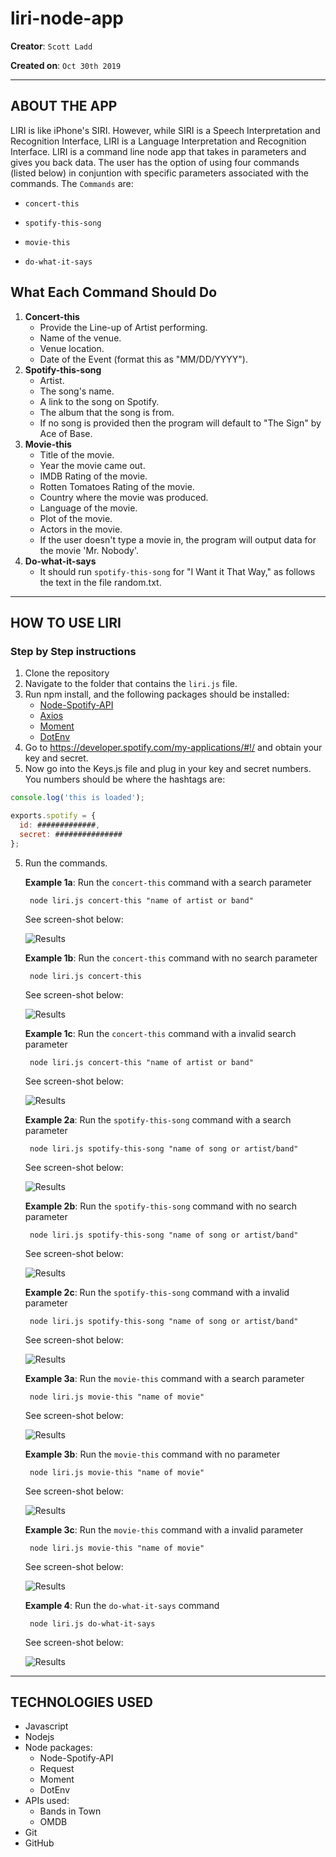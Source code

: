 # liri-node-app

**Creator**: `Scott Ladd`

**Created on**: `Oct 30th 2019`

- - -

## ABOUT THE APP
LIRI is like iPhone's SIRI. However, while SIRI is a Speech Interpretation and Recognition Interface, LIRI is a Language Interpretation and Recognition Interface. LIRI is a command line node app that takes in parameters and gives you back data. The user has the option of using four commands (listed below) in conjuntion with specific parameters associated with the commands. The  `Commands` are:

   * `concert-this`

   * `spotify-this-song`

   * `movie-this`

   * `do-what-it-says`

## What Each Command Should Do

1. **Concert-this**
   * Provide the Line-up of Artist performing.
   * Name of the venue.
   * Venue location.
   * Date of the Event (format this as "MM/DD/YYYY").
2. **Spotify-this-song**
   * Artist.
   * The song's name.
   * A link to the song on Spotify.
   * The album that the song is from.
   * If no song is provided then the program will default to "The Sign" by Ace of Base.
3. **Movie-this**
   * Title of the movie.
   * Year the movie came out.
   * IMDB Rating of the movie.
   * Rotten Tomatoes Rating of the movie.
   * Country where the movie was produced.
   * Language of the movie.
   * Plot of the movie.
   * Actors in the movie.
   * If the user doesn't type a movie in, the program will output data for the movie 'Mr. Nobody'.
4. **Do-what-it-says**
   * It should run `spotify-this-song` for "I Want it That Way," as follows the text in the file random.txt.

- - -

## HOW TO USE LIRI
### **Step by Step instructions**

1. Clone the repository
2. Navigate to the folder that contains the `liri.js` file.
3. Run npm install, and the following packages should be installed:
   * [Node-Spotify-API](https://www.npmjs.com/package/node-spotify-api)
   * [Axios](https://www.npmjs.com/package/axios)
   * [Moment](https://www.npmjs.com/package/moment)
   * [DotEnv](https://www.npmjs.com/package/dotenv)
4. Go to <https://developer.spotify.com/my-applications/#!/> and obtain your key and secret. 
4. Now go into the Keys.js file and plug in your key and secret numbers. You numbers should be where the hashtags are:

```js
console.log('this is loaded');

exports.spotify = {
  id: #############,
  secret: ###############
};
```
5. Run the commands.

    **Example 1a**: Run the `concert-this` command with a search parameter
    
        node liri.js concert-this "name of artist or band"
    
    See screen-shot below:

    ![Results](screenshots/concert-correct-search.png)

    **Example 1b**: Run the `concert-this` command with no search parameter
    
        node liri.js concert-this
    
    See screen-shot below:

    ![Results](screenshots/concert-no-search.png)

    **Example 1c**: Run the `concert-this` command with a invalid search parameter
    
        node liri.js concert-this "name of artist or band"
    
    See screen-shot below:

    ![Results](screenshots/concert-wrong-search.png)

    **Example 2a**: Run the `spotify-this-song` command with a search parameter
    
        node liri.js spotify-this-song "name of song or artist/band"
    
    See screen-shot below:

    ![Results](/screenshots/song-correct-search.png)

    **Example 2b**: Run the `spotify-this-song` command with no search parameter
    
        node liri.js spotify-this-song "name of song or artist/band"
    
    See screen-shot below:

    ![Results](/screenshots/song-no-search.png)

    **Example 2c**: Run the `spotify-this-song` command with a invalid parameter
    
        node liri.js spotify-this-song "name of song or artist/band"
    
    See screen-shot below:

    ![Results](/screenshots/song-wrong-search.png)

    **Example 3a**: Run the `movie-this` command with a search parameter
    
        node liri.js movie-this "name of movie"
    
    See screen-shot below:

    ![Results](/screenshots/movie-correct-search.png)

    **Example 3b**: Run the `movie-this` command with no parameter
    
        node liri.js movie-this "name of movie"
    
    See screen-shot below:

    ![Results](/screenshots/movie-no-search.png)

    **Example 3c**: Run the `movie-this` command with a invalid parameter
    
        node liri.js movie-this "name of movie"
    
    See screen-shot below:

    ![Results](/screenshots/movie-wrong-search.png)


    **Example 4**: Run the `do-what-it-says` command
        
        node liri.js do-what-it-says
    
    See screen-shot below:

    ![Results](/screenshots/do-what-it-says.png)

- - -

## TECHNOLOGIES USED
* Javascript
* Nodejs
* Node packages:
    * Node-Spotify-API
    * Request
    * Moment
    * DotEnv
* APIs used:
    * Bands in Town
    * OMDB
* Git
* GitHub